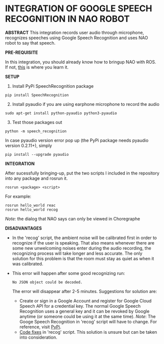 # INTEGRATION OF GOOGLE SPEECH RECOGNITION IN NAO ROBOT

**ABSTRACT**
This integration records user audio through microphone, recognizes speeches using Google Speech Recognition and uses NAO robot to say that speech.

**PRE-REQUISITE**

In this integration, you should already know how to bringup NAO with ROS. If not, [this](https://github.com/maxie1059/nao_ros/blob/master/README.md) is where you learn it.

**SETUP**
1. Install PyPi SpeechRecognition package
```
pip install SpeechRecognition
```
2. Install pyaudio if you are using earphone microphone to record the audio
```
sudo apt-get install python-pyaudio python3-pyaudio
```
3. Test those packages out
```
python -m speech_recognition
```
In case pyaudio version error pop up (the PyPi package needs pyaudio version 0.2.11+), simply
```
pip install --upgrade pyaudio
```

**INTEGRATION**

After sucessfully bringing-up, put the two scripts I included in the repository into any package and rosrun it.
```
rosrun <package> <script>
```
For example:
```
rosrun hello_world reac
rosrun hello_world recog
```

*Note:* the dialog that NAO says can only be viewed in Choregraphe

**DISADVANTAGES**

- In the 'recog' script, the ambient noise will be calibrated first in order to recognize if the user is speaking. That also means whenever there are some new unwelcoming noises enter during the audio recording, the recognizing process will take longer and less accurate. The only solution for this problem is that the room must stay as quiet as when it was calibrated.

- This error will happen after some good recognizing run:
  ```
  No JSON object could be decoded.
  ```
  The error will disappear after 2-5 minutes. Suggestions for solution are:
  - Create or sign in a Google Account and register for Google Cloud Speech API for a credential key. The normal Google Speech Recognition uses a general key and it can be revoked by Google anytime (or someone could be using it at the same time). 
  *Note*: The Googe Speech Recognition in 'recog' script will have to change. For reference, visit [PyPi](https://pypi.org/project/SpeechRecognition/).
  - [Code fixes](https://stackoverflow.com/questions/23392107/no-json-object-could-be-decoded-with-google-api) in 'recog' script. This solution is unsure but can be taken into consideration.
